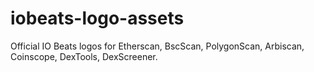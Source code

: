 # iobeats-logo-assets
Official IO Beats logos for Etherscan, BscScan, PolygonScan, Arbiscan, Coinscope, DexTools, DexScreener.
